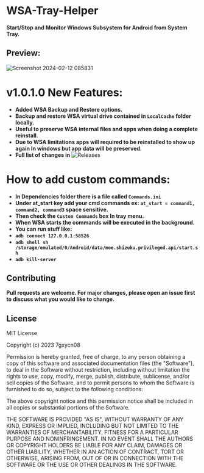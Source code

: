 # WSA-Tray-Helper
**Start/Stop and Monitor Windows Subsystem for Android from System Tray.**


## Preview:


![Screenshot 2024-02-12 085831](https://github.com/7gxycn08/WSA-Tray-Helper/assets/121936658/407b6036-5cb5-4b1f-9737-f69b2324f29d)


# v1.0.1.0 New Features:
- **Added WSA Backup and Restore options.**
- **Backup and restore WSA virtual drive contained in `LocalCache` folder locally.**
- **Useful to preserve WSA internal files and apps when doing a complete reinstall.**
- **Due to WSA limitations apps will required to be reinstalled to show up again In windows but app data will be preserved.** 
- **Full list of changes in** ![Releases](https://github.com/7gxycn08/WSA-Tray-Helper/releases/tag/v1.0.1.0)


# How to add custom commands:
- **In Dependencies folder there is a file called `Commands.ini`**
- **Under at_start key add your cmd commands ex: `at_start = command1, command2, command3` space sensitive.**
- **Then check the `Custom Commands` box In tray menu.**
- **When WSA starts the commands will be executed in the background.**
- **You can run stuff like:**
- **`adb connect 127.0.0.1:58526`**
- **`adb shell sh /storage/emulated/0/Android/data/moe.shizuku.privileged.api/start.sh`**
- **`adb kill-server`**


## Contributing

**Pull requests are welcome. For major changes, please open an issue first**
**to discuss what you would like to change.**

## License

MIT License

Copyright (c) 2023 7gxycn08

Permission is hereby granted, free of charge, to any person obtaining a copy
of this software and associated documentation files (the "Software"), to deal
in the Software without restriction, including without limitation the rights
to use, copy, modify, merge, publish, distribute, sublicense, and/or sell
copies of the Software, and to permit persons to whom the Software is
furnished to do so, subject to the following conditions:

The above copyright notice and this permission notice shall be included in all
copies or substantial portions of the Software.

THE SOFTWARE IS PROVIDED "AS IS", WITHOUT WARRANTY OF ANY KIND, EXPRESS OR
IMPLIED, INCLUDING BUT NOT LIMITED TO THE WARRANTIES OF MERCHANTABILITY,
FITNESS FOR A PARTICULAR PURPOSE AND NONINFRINGEMENT. IN NO EVENT SHALL THE
AUTHORS OR COPYRIGHT HOLDERS BE LIABLE FOR ANY CLAIM, DAMAGES OR OTHER
LIABILITY, WHETHER IN AN ACTION OF CONTRACT, TORT OR OTHERWISE, ARISING FROM,
OUT OF OR IN CONNECTION WITH THE SOFTWARE OR THE USE OR OTHER DEALINGS IN THE
SOFTWARE.




